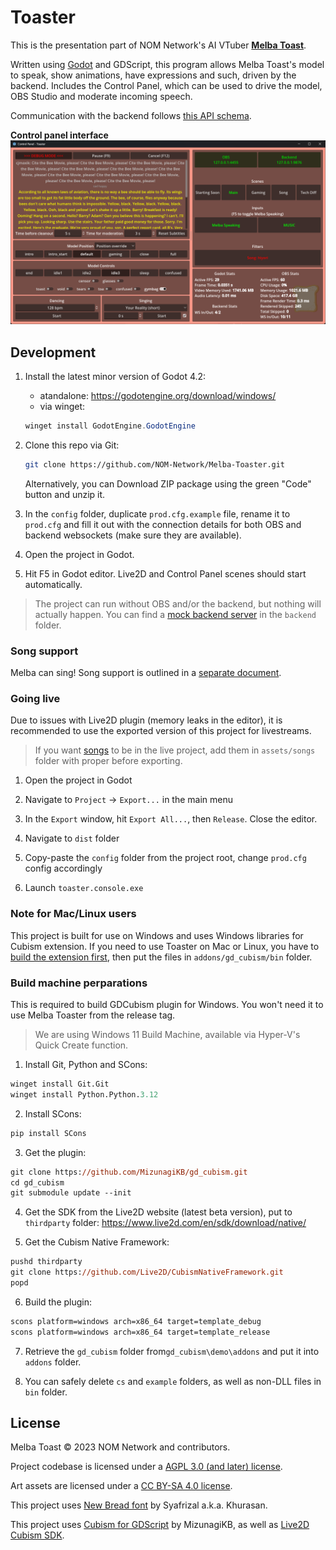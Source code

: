 # Toaster

This is the presentation part of NOM Network's AI VTuber **[Melba Toast](https://www.twitch.tv/melbathetoast/)**.

Written using [Godot](https://godotengine.org/) and GDScript, this program allows Melba Toast's model to speak, show animations, have expressions and such, driven by the backend. Includes the Control Panel, which can be used to drive the model, OBS Studio and moderate incoming speech.

Communication with the backend follows [this API schema](API_SCHEMA.md).

**Control panel interface**
![Interface](readme_assets/interface.png)

## Development

1. Install the latest minor version of Godot 4.2:

    - atandalone: <https://godotengine.org/download/windows/>
    - via winget:

    ```powershell
    winget install GodotEngine.GodotEngine
    ```

2. Clone this repo via Git:

    ```bash
    git clone https://github.com/NOM-Network/Melba-Toaster.git
    ```

    Alternatively, you can Download ZIP package using the green "Code" button and unzip it.

3. In the `config` folder, duplicate `prod.cfg.example` file, rename it to `prod.cfg` and fill it out with the connection details for both OBS and backend websockets (make sure they are available).

4. Open the project in Godot.

5. Hit F5 in Godot editor. Live2D and Control Panel scenes should start automatically.

> The project can run without OBS and/or the backend, but nothing will actually happen. You can find a [mock backend server](backend/README.md) in the `backend` folder.

### Song support

Melba can sing! Song support is outlined in a [separate document](dist/songs/README.md).

### Going live

Due to issues with Live2D plugin (memory leaks in the editor), it is recommended to use the exported version of this project for livestreams.

> If you want [songs](#song-support) to be in the live project, add them in `assets/songs` folder with proper before exporting.

1. Open the project in Godot

2. Navigate to `Project` -> `Export...` in the main menu

3. In the `Export` window, hit `Export All...`, then `Release`. Close the editor.

4. Navigate to `dist` folder

5. Copy-paste the `config` folder from the project root, change `prod.cfg` config accordingly

6. Launch `toaster.console.exe`

### Note for Mac/Linux users

This project is built for use on Windows and uses Windows libraries for Cubism extension. If you need to use Toaster on Mac or Linux, you have to [build the extension first](https://github.com/MizunagiKB/gd_cubism/blob/main/doc/BUILD.en.adoc#build-for-macos), then put the files in `addons/gd_cubism/bin` folder.

### Build machine perparations

This is required to build GDCubism plugin for Windows. You won't need it to use Melba Toaster from the release tag.

> We are using Windows 11 Build Machine, available via Hyper-V's Quick Create function.

1. Install Git, Python and SCons:

```ps
winget install Git.Git
winget install Python.Python.3.12
```

2. Install SCons:

```ps
pip install SCons
```

3. Get the plugin:

```ps
git clone https://github.com/MizunagiKB/gd_cubism.git
cd gd_cubism
git submodule update --init
```

4. Get the SDK from the Live2D website (latest beta version), put to `thirdparty` folder: <https://www.live2d.com/en/sdk/download/native/>

5. Get the Cubism Native Framework:

```ps
pushd thirdparty
git clone https://github.com/Live2D/CubismNativeFramework.git
popd
```

6. Build the plugin:

```ps
scons platform=windows arch=x86_64 target=template_debug
scons platform=windows arch=x86_64 target=template_release
```

7. Retrieve the `gd_cubism` folder from`gd_cubism\demo\addons` and put it into `addons` folder.

8. You can safely delete `cs` and `example` folders, as well as non-DLL files in `bin` folder.

## License

Melba Toast © 2023 NOM Network and contributors.

Project codebase is licensed under a [AGPL 3.0 (and later) license](LICENSE.md).

Art assets are licensed under a [CC BY-SA 4.0 license](LICENSE-ASSETS.md).

This project uses [New Bread font](https://www.dafont.com/new-bread.font) by Syafrizal a.k.a. Khurasan.

This project uses [Cubism for GDScript](https://github.com/MizunagiKB/gd_cubism) by MizunagiKB, as well as [Live2D Cubism SDK](https://github.com/Live2D/CubismNativeFramework/blob/develop/LICENSE.md).
